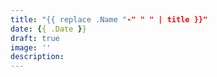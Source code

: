 ```yaml
---
title: "{{ replace .Name "-" " " | title }}"
date: {{ .Date }}
draft: true
image: ''
description:
---
```


